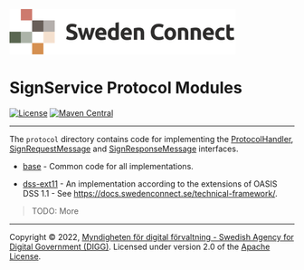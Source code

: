 ![Logo](../docs/images/sweden-connect.png)


# SignService Protocol Modules

[![License](https://img.shields.io/badge/License-Apache%202.0-blue.svg)](https://opensource.org/licenses/Apache-2.0) [![Maven Central](https://maven-badges.herokuapp.com/maven-central/se.swedenconnect.signservice/signservice-engine/badge.svg)](https://maven-badges.herokuapp.com/maven-central/se.swedenconnect.signservice/signservice-engine)

-----

The `protocol` directory contains code for implementing the [ProtocolHandler](https://github.com/swedenconnect/signservice/blob/main/core/src/main/java/se/swedenconnect/signservice/protocol/ProtocolHandler.java), [SignRequestMessage](https://github.com/swedenconnect/signservice/blob/main/core/src/main/java/se/swedenconnect/signservice/protocol/SignRequestMessage.java) and [SignResponseMessage](https://github.com/swedenconnect/signservice/blob/main/core/src/main/java/se/swedenconnect/signservice/protocol/SignResponseMessage.java) interfaces.


- [base](base) - Common code for all implementations.

- [dss-ext11](dss-ext11) - An implementation according to the extensions of OASIS DSS 1.1 - See https://docs.swedenconnect.se/technical-framework/.

> TODO: More

-----

Copyright &copy; 2022, [Myndigheten för digital förvaltning - Swedish Agency for Digital Government (DIGG)](http://www.digg.se). Licensed under version 2.0 of the [Apache License](http://www.apache.org/licenses/LICENSE-2.0).
